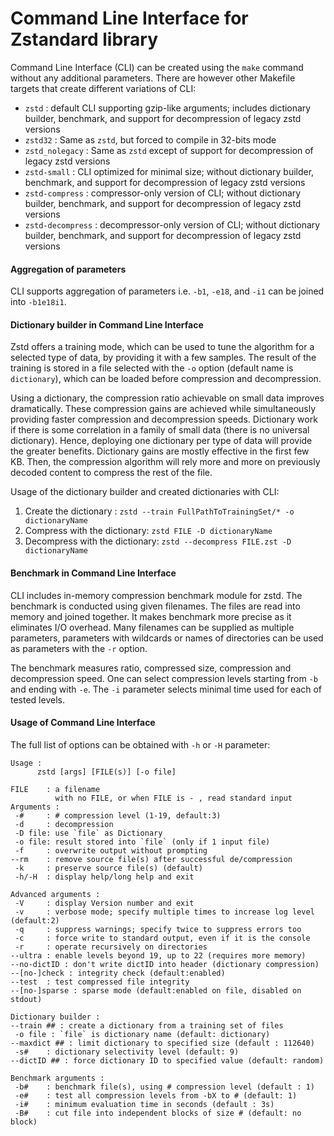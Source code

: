 Command Line Interface for Zstandard library
============================================

Command Line Interface (CLI) can be created using the `make` command without any additional parameters.
There are however other Makefile targets that create different variations of CLI:
- `zstd` : default CLI supporting gzip-like arguments; includes dictionary builder, benchmark, and support for decompression of legacy zstd versions
- `zstd32` : Same as `zstd`, but forced to compile in 32-bits mode
- `zstd_nolegacy` : Same as `zstd` except of support for decompression of legacy zstd versions
- `zstd-small` : CLI optimized for minimal size; without dictionary builder, benchmark, and support for decompression of legacy zstd versions
- `zstd-compress` : compressor-only version of CLI; without dictionary builder, benchmark, and support for decompression of legacy zstd versions
- `zstd-decompress` : decompressor-only version of CLI; without dictionary builder, benchmark, and support for decompression of legacy zstd versions


#### Aggregation of parameters
CLI supports aggregation of parameters i.e. `-b1`, `-e18`, and `-i1` can be joined into `-b1e18i1`. 


#### Dictionary builder in Command Line Interface
Zstd offers a training mode, which can be used to tune the algorithm for a selected
type of data, by providing it with a few samples. The result of the training is stored
in a file selected with the `-o` option (default name is `dictionary`),
which can be loaded before compression and decompression.

Using a dictionary, the compression ratio achievable on small data improves dramatically.
These compression gains are achieved while simultaneously providing faster compression and decompression speeds.
Dictionary work if there is some correlation in a family of small data (there is no universal dictionary). 
Hence, deploying one dictionary per type of data will provide the greater benefits.
Dictionary gains are mostly effective in the first few KB. Then, the compression algorithm
will rely more and more on previously decoded content to compress the rest of the file.

Usage of the dictionary builder and created dictionaries with CLI:

1. Create the dictionary : `zstd --train FullPathToTrainingSet/* -o dictionaryName`
2. Compress with the dictionary: `zstd FILE -D dictionaryName`
3. Decompress with the dictionary: `zstd --decompress FILE.zst -D dictionaryName`



#### Benchmark in Command Line Interface
CLI includes in-memory compression benchmark module for zstd.
The benchmark is conducted using given filenames. The files are read into memory and joined together.
It makes benchmark more precise as it eliminates I/O overhead.
Many filenames can be supplied as multiple parameters, parameters with wildcards or
names of directories can be used as parameters with the `-r` option.

The benchmark measures ratio, compressed size, compression and decompression speed.
One can select compression levels starting from `-b` and ending with `-e`.
The `-i` parameter selects minimal time used for each of tested levels.



#### Usage of Command Line Interface
The full list of options can be obtained with `-h` or `-H` parameter:
```
Usage :
      zstd [args] [FILE(s)] [-o file]

FILE    : a filename
          with no FILE, or when FILE is - , read standard input
Arguments :
 -#     : # compression level (1-19, default:3)
 -d     : decompression
 -D file: use `file` as Dictionary
 -o file: result stored into `file` (only if 1 input file)
 -f     : overwrite output without prompting
--rm    : remove source file(s) after successful de/compression
 -k     : preserve source file(s) (default)
 -h/-H  : display help/long help and exit

Advanced arguments :
 -V     : display Version number and exit
 -v     : verbose mode; specify multiple times to increase log level (default:2)
 -q     : suppress warnings; specify twice to suppress errors too
 -c     : force write to standard output, even if it is the console
 -r     : operate recursively on directories
--ultra : enable levels beyond 19, up to 22 (requires more memory)
--no-dictID : don't write dictID into header (dictionary compression)
--[no-]check : integrity check (default:enabled)
--test  : test compressed file integrity
--[no-]sparse : sparse mode (default:enabled on file, disabled on stdout)

Dictionary builder :
--train ## : create a dictionary from a training set of files
 -o file : `file` is dictionary name (default: dictionary)
--maxdict ## : limit dictionary to specified size (default : 112640)
 -s#    : dictionary selectivity level (default: 9)
--dictID ## : force dictionary ID to specified value (default: random)

Benchmark arguments :
 -b#    : benchmark file(s), using # compression level (default : 1)
 -e#    : test all compression levels from -bX to # (default: 1)
 -i#    : minimum evaluation time in seconds (default : 3s)
 -B#    : cut file into independent blocks of size # (default: no block)
 ```